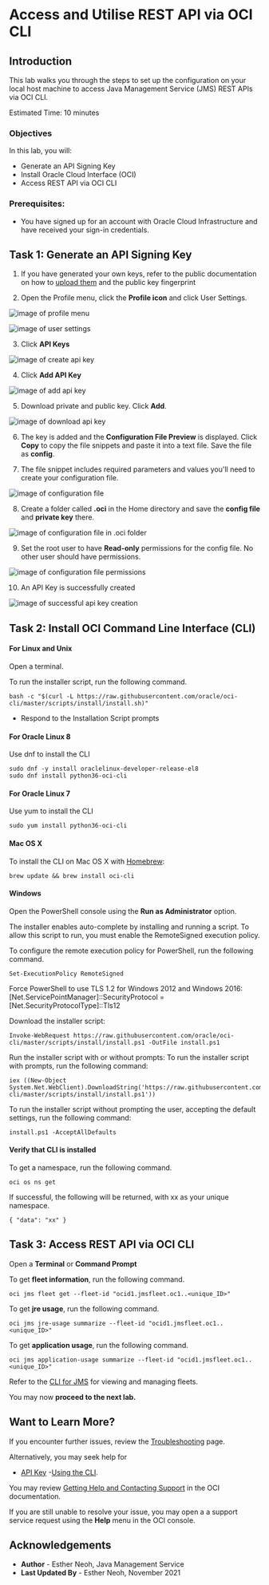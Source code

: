 # Access and Utilise REST API via OCI CLI

## Introduction

This lab walks you through the steps to set up the configuration on your local host machine to access Java Management Service (JMS) REST APIs via OCI CLI. 

Estimated Time: 10 minutes

### Objectives
In this lab, you will:

* Generate an API Signing Key 
* Install Oracle Cloud Interface (OCI)
* Access REST API via OCI CLI

### Prerequisites:
* You have signed up for an account with Oracle Cloud Infrastructure and have received your sign-in credentials.

## Task 1: Generate an API Signing Key
1. If you have generated your own keys, refer to the public documentation on how to [upload them](https://docs.oracle.com/en-us/iaas/Content/API/Concepts/apisigningkey.htm) and the public key fingerprint

2. Open the Profile menu, click the **Profile icon** and click User Settings.

  ![image of profile menu](/../images/user-profile.png)

  ![image of user settings](/../images/user-settings.png)

3. Click **API Keys**

  ![image of create api key](/../images/api-key.png)

4. Click **Add API Key**

  ![image of add api key](/../images/add-api-key.png)

5. Download private and public key. Click **Add**.

  ![image of download api key](/../images/api-key-download.png)

6. The key is added and the **Configuration File Preview** is displayed. Click **Copy** to copy the file snippets and paste it into a text file. Save the file as **config**.

7. The file snippet includes required parameters and values you'll need to create your configuration file. 

  ![image of configuration file](/../images/config-file-preview.png)

8. Create a folder called **.oci** in the Home directory and save the **config file** and **private key** there. 

  ![image of configuration file in .oci folder](/../images/config-file-oci-location.png)

9. Set the root user to have **Read-only** permissions for the config file. No other user should have permissions. 

  ![image of configuration file permissions](/../images/config-file-permissions.png) 

10. An API Key is successfully created

  ![image of successful api key creation](/../images/api-key-created.png) 


## Task 2: Install OCI Command Line Interface (CLI)

#### For Linux and Unix

Open a terminal.

To run the installer script, run the following command.
  ```
  bash -c "$(curl -L https://raw.githubusercontent.com/oracle/oci-cli/master/scripts/install/install.sh)"
  ```
- Respond to the Installation Script prompts

#### For Oracle Linux 8 

Use dnf to install the CLI
  ```
  sudo dnf -y install oraclelinux-developer-release-el8
  sudo dnf install python36-oci-cli 

  ```
#### For Oracle Linux 7 

Use yum to install the CLI
  ```
  sudo yum install python36-oci-cli
  ```

#### Mac OS X
To install the CLI on Mac OS X with [Homebrew](https://docs.brew.sh/Installation):

  ```
  brew update && brew install oci-cli
  ```
#### Windows
Open the PowerShell console using the **Run as Administrator** option.

The installer enables auto-complete by installing and running a script. To allow this script to run, you must enable the RemoteSigned execution policy.

To configure the remote execution policy for PowerShell, run the following command.

  ```
  Set-ExecutionPolicy RemoteSigned
  ```

Force PowerShell to use TLS 1.2 for Windows 2012 and Windows 2016: [Net.ServicePointManager]::SecurityProtocol = [Net.SecurityProtocolType]::Tls12 

Download the installer script:
  ```
  Invoke-WebRequest https://raw.githubusercontent.com/oracle/oci-cli/master/scripts/install/install.ps1 -OutFile install.ps1 
  ```

Run the installer script with or without prompts:
To run the installer script with prompts, run the following command:
  ```
  iex ((New-Object System.Net.WebClient).DownloadString('https://raw.githubusercontent.com/oracle/oci-cli/master/scripts/install/install.ps1'))
  ```
To run the installer script without prompting the user, accepting the default settings, run the following command:
  ```
  install.ps1 -AcceptAllDefaults
  ```

#### Verify that CLI is installed

To get a namespace, run the following command.
  ```
  oci os ns get 
  ```

If successful, the following will be returned, with xx as your unique namespace. 

`{
  "data": "xx"
}
`
## Task 3: Access REST API via OCI CLI

Open a **Terminal** or **Command Prompt**

To get **fleet information**, run the following command. 

  ```
  oci jms fleet get --fleet-id "ocid1.jmsfleet.oc1..<unique_ID>"
  ```

To get **jre usage**, run the following command. 

  ```
  oci jms jre-usage summarize --fleet-id "ocid1.jmsfleet.oc1..<unique_ID>"
  ```

To get **application usage**, run the following command. 

  ```
  oci jms application-usage summarize --fleet-id "ocid1.jmsfleet.oc1..<unique_ID>"
  ```
Refer to the [CLI for JMS](https://docs.oracle.com/en-us/iaas/tools/oci-cli/3.0.5/oci_cli_docs/cmdref/jms.html) for viewing and managing fleets.

You may now **proceed to the next lab.**

## Want to Learn More?

If you encounter further issues, review the [Troubleshooting](https://docs.oracle.com/en-us/iaas/jms/doc/troubleshooting.html#GUID-2D613C72-10F3-4905-A306-4F2673FB1CD3) page.

Alternatively, you may seek help for
- [API Key](https://docs.oracle.com/en-us/iaas/Content/API/Concepts/apisigningkey.htm)
-[Using the CLI](https://docs.oracle.com/en-us/iaas/Content/API/SDKDocs/cliusing.htm).

You may review [Getting Help and Contacting Support](https://docs.oracle.com/en-us/iaas/Content/GSG/Tasks/contactingsupport.htm) in the OCI documentation.

If you are still unable to resolve your issue, you may open a a support service request using the **Help** menu in the OCI console. 

## Acknowledgements
* **Author** - Esther Neoh, Java Management Service
* **Last Updated By** - Esther Neoh, November 2021
